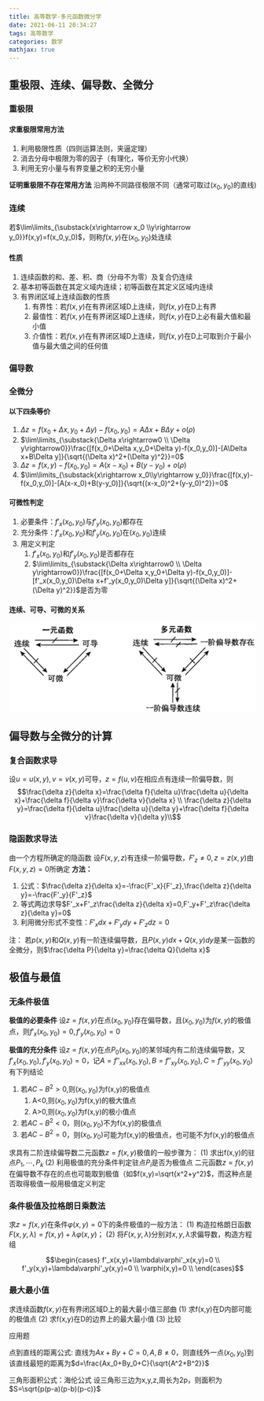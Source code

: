 ```yaml
---
title: 高等数学-多元函数微分学
date: 2021-06-11 20:34:27
tags: 高等数学
categories: 数学
mathjax: true
---
```


## 重极限、连续、偏导数、全微分

### 重极限

#### 求重极限常用方法

1. 利用极限性质（四则运算法则，夹逼定理）
2. 消去分母中极限为零的因子（有理化，等价无穷小代换）
3. 利用无穷小量与有界变量之积的无穷小量

**证明重极限不存在常用方法**
沿两种不同路径极限不同（通常可取过($x_0,y_0$)的直线)

### 连续

若$\lim\limits_{\substack{x\rightarrow x_0 \\y\rightarrow y_0}}f(x,y)=f(x_0,y_0)$，则称$f(x,y)$在$(x_0,y_0)$处连续

#### 性质

1. 连续函数的和、差、积、商（分母不为零）及复合仍连续
2. 基本初等函数在其定义域内连续；初等函数在其定义区域内连续
3. 有界闭区域上连续函数的性质
   1. 有界性：若$f(x,y)$在有界闭区域D上连续，则$f(x,y)$在D上有界
   2. 最值性：若$f(x,y)$在有界闭区域D上连续，则$f(x,y)$在D上必有最大值和最小值
   3. 介值性：若$f(x,y)$在有界闭区域D上连续，则$f(x,y)$在D上可取到介于最小值与最大值之间的任何值

### 偏导数

### 全微分

#### 以下四条等价

1. $\Delta z=f(x_0+\Delta x,y_0+\Delta y)-f(x_0,y_0)=A\Delta x+B\Delta y+o(\rho)$
2. $\lim\limits_{\substack{\Delta x\rightarrow0 \\ \Delta y\rightarrow0}}\frac{[f(x_0+\Delta x,y_0+\Delta y)-f(x_0,y_0)]-[A\Delta x+B\Delta y]}{\sqrt{(\Delta x)^2+(\Delta y)^2}}=0$
3. $\Delta z=f(x,y)-f(x_0,y_0)=A(x-x_0)+B(y-y_0)+o(\rho)$
4. $\lim\limits_{\substack{x\rightarrow x_0\\y\rightarrow y_0}}\frac{[f(x,y)-f(x_0,y_0)]-[A(x-x_0)+B(y-y_0)]}{\sqrt{(x-x_0)^2+(y-y_0)^2}}=0$

#### 可微性判定

1. 必要条件：$f'_x(x_0,y_0)$与$f'_y(x_0,y_0)$都存在
2. 充分条件：$f'_x(x_0,y_0)$和$f'_y(x_0,y_0)$在$(x_0,y_0)$连续
3. 用定义判定
   1. $f'_x(x_0,y_0)$和$f'_y(x_0,y_0)$是否都存在
   2. $\lim\limits_{\substack{\Delta x\rightarrow0 \\ \Delta y\rightarrow0}}\frac{[f(x_0+\Delta x,y_0+\Delta y)-f(x_0,y_0)]-[f'_x(x_0,y_0)\Delta x+f'_y(x_0,y_0)\Delta y]}{\sqrt{(\Delta x)^2+(\Delta y)^2}}$是否为零

#### 连续、可导、可微的关系

![photo](高等数学-多元函数微分学/连续、可导、可微关系.png)

## 偏导数与全微分的计算

### 复合函数求导

设$u=u(x,y),v=v(x,y)$可导，$z=f(u,v)$在相应点有连续一阶偏导数，则
$$\frac{\delta z}{\delta x}=\frac{\delta f}{\delta u}\frac{\delta u}{\delta x}+\frac{\delta f}{\delta v}\frac{\delta v}{\delta x} \\ \frac{\delta z}{\delta y}=\frac{\delta f}{\delta u}\frac{\delta u}{\delta y}+\frac{\delta f}{\delta v}\frac{\delta v}{\delta y}\\$$

### 隐函数求导法

由一个方程所确定的隐函数
设$F(x,y,z)$有连续一阶偏导数，$F'_z\ne0,z=z(x,y)$由$F(x,y,z)=0$所确定
**方法：**

1. 公式：$\frac{\delta z}{\delta x}=-\frac{F'_x}{F'_z},\frac{\delta z}{\delta y}=-\frac{F'_y}{F'_z}$
2. 等式两边求导$F'_x+F'_z\frac{\delta z}{\delta x}=0,F'_y+F'_z\frac{\delta z}{\delta y}=0$
3. 利用微分形式不变性：$F'_xdx+F'_ydy+F'_zdz=0$

注：
若$p(x,y)$和$Q(x,y)$有一阶连续偏导数，且$P(x,y)dx+Q(x,y)dy$是某一函数的全微分，则$\frac{\delta P}{\delta y}=\frac{\delta Q}{\delta x}$

## 极值与最值

### 无条件极值

**极值的必要条件**
设$z=f(x,y)$在点$(x_0,y_0)$存在偏导数，且$(x_0,y_0)$为$f(x,y)$的极值点，则$f'_x(x_0,y_0)=0,f'_y(x_0,y_0)=0$

**极值的充分条件**
设$z=f(x,y)$在点$P_0(x_0,y_0)$的某邻域内有二阶连续偏导数，又$f'_x(x_0,y_0),f'_y(x_0,y_0)=0$，记$A=f''_{xx}(x_0,y_0),B=f''_{xy}(x_0,y_0),C=f''_{yy}(x_0,y_0)$
有下列结论

1. 若$AC-B^2>0,$则$(x_0,y_0)$为f(x,y)的极值点
   1. A<0,则$(x_0,y_0)$为f(x,y)的极大值点
   2. A>0,则$(x_0,y_0)$为f(x,y)的极小值点
2. 若$AC-B^2<0$，则$(x_0,y_0)$不为f(x,y)的极值点
3. 若$AC-B^2=0$，则$(x_0,y_0)$可能为f(x,y)的极值点，也可能不为f(x,y)的极值点

求具有二阶连续偏导数二元函数$z=f(x,y)$极值的一般步骤为：
(1) 求出f(x,y)的驻点$P_1,\dotsb,P_k$
(2) 利用极值的充分条件判定驻点$P_i$是否为极值点
二元函数$z=f(x,y)$在偏导数不存在的点也可能取到极值（如$f(x,y)=\sqrt{x^2+y^2}$，而这种点是否取得极值一般用极值定义判定

### 条件极值及拉格朗日乘数法

求$z=f(x,y)$在条件$\varphi(x,y)=0$下的条件极值的一般方法：
(1) 构造拉格朗日函数$F(x,y,\lambda)=f(x,y)+\lambda\varphi(x,y)$；
(2) 将$F(x,y,\lambda)$分别对$x,y,\lambda$求偏导数，构造方程组

$$\begin{cases}
   f'_x(x,y)+\lambda\varphi'_x(x,y)=0 \\
   f'_y(x,y)+\lambda\varphi'_y(x,y)=0 \\
   \varphi(x,y)=0 \\
\end{cases}$$

### 最大最小值

求连续函数$f(x,y)$在有界闭区域D上的最大最小值三部曲
(1) 求f(x,y)在D内部可能的极值点
(2) 求f(x,y)在D的边界上的最大最小值
(3) 比较

应用题

点到直线的距离公式:
直线为$Ax+By+C=0,A,B\ne0$，则直线外一点$(x_0,y_0)$到该直线最短的距离为$d=\frac{Ax_0+By_0+C}{\sqrt{A^2+B^2}}$

三角形面积公式：海伦公式
设三角形三边为x,y,z,周长为2p，则面积为$S=\sqrt{p(p-a)(p-b)(p-c)}$
